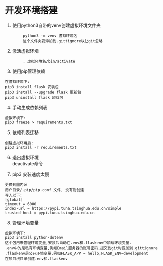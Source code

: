 # 开发环境搭建
1. 使用python3自带的venv创建虚拟环境文件夹  
```
        python3 -m venv 虚拟环境名
        这个文件夹要添加到.gittignore以让git忽略
```
2. 激活虚拟环境  
```
        . 虚拟环境名/bin/activate
```
3. 使用pip管理依赖
```
在虚拟环境下:
pip3 install flask 安装包
pip3 install --upgrade flask 更新包
pip3 uninstall flask 卸载包
```
4. 手动生成依赖列表
```
虚拟环境下:
pip3 freeze > requirements.txt
```
5. 依赖列表迁移
```
创建虚拟环境后:
pip3 install -r requirements.txt
```
6. 退出虚拟环境  
    deactivate命令

7. pip3 安装速度太慢
```
更换到国内源
用户目录/.pip/pip.conf 文件, 没有则创建
写入以下:
[global]
timeout = 6000
index-url = https://pypi.tuna.tsinghua.edu.cn/simple
trusted-host = pypi.tuna.tsinghua.edu.cn
```
8. 管理环境变量  
```
虚拟环境下:
pip3 install python-dotenv
这个包用来管理环境变量,安装后自动在.env和.flaskenv中加载环境变量.
.env中的是私有环境变量,例如Email服务器的账号密码,提交到git时要加到.gittignore
.flaskenv是公开环境变量,例如FLASK_APP = hello,FLASK_ENV=development
在项目根目录创建.env和.flaskenv
```